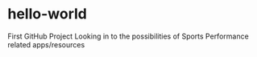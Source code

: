 # hello-world
First GitHub Project
Looking in to the possibilities of Sports Performance related apps/resources
